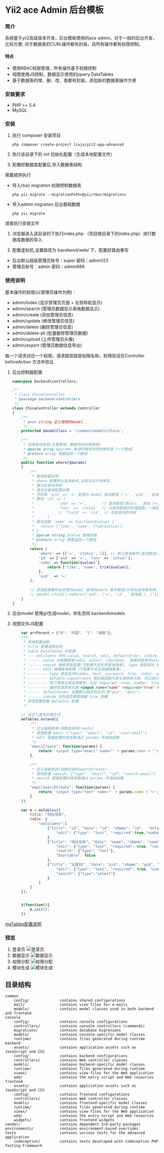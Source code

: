 Yii2 ace Admin 后台模板
=======================

### 简介
系统基于yii2高级版本开发，后台模板使用的ace admin。对于一般的后台开发，比较方便; 对于数据表的CURL操作都有封装，且所有操作都有权限控制。
#### 特点
* 使用RBAC权限管理，所有操作基于权限控制
* 视图使用JS控制，数据显示使用的jquery.DataTables
* 基于数据表的增、删、改、查都有封装，添加新的数据表操作方便
### 安装要求
* PHP >= 5.4
* MySQL
### 安装
1. 执行 composer 安装项目
        
    ```
    php composer create-project liujx/yii2-app-advanced
    ```

2. 执行该目录下的 init 初始化配置（生成本地配置文件）

3. 配置好数据库配置后,导入数据表结构

需要顺序执行
* 导入rbac migration 权限控制数据表
    ```
    php yii migrate --migrationPath=@yii/rbac/migrations
    ``` 
* 导入admin migration 后台基础数据
    ```
    php yii migrate 
    ```

或者执行安装文件

1. 浏览器进入该目录的下执行index.php （项目根目录下的index.php）进行数据库数据的导入

2. 配置虚拟机,设置路径为 bacekend/web/ 下，配置好路由重写 

* 后台默认超级管理员账号：super 密码：admin123
* 管理员账号：admin 密码：admin888
### 使用说明

基本操作的权限(以管理员操作为例)：

* admin/index       (显示管理员页面 + 左侧导航显示)
* admin/search      (管理员数据显示表格数据显示)
* admin/create      (添加管理员信息)
* admin/update      (修改管理员信息)
* admin/delete      (删除管理员信息)
* admin/delete-all  (批量删除管理员数据)
* admin/upload      (上传管理员头像)
* admin/export      (管理员数据信息导出)

每一个请求对应一个权限，请求路径就是权限名称，权限验证在Controller beforeAction 方法中验证

1. 后台控制器配置
    ```php
    namespace backend\controllers;
    
    /**
     * Class ChinaController
     * @package backend\controllers
     */
    class ChinaController extends Controller 
    {
        /**
         * @var string 定义使用的model
         */
        protected $modelClass = '\common\models\China';
            
        /**
         * 处理查询信息(主要查询、数据导出时候使用)
         * @param array $params 查询时候请求的参数信息（一个数组）
         * @return array 需要返回一个数组
         */
        public function where($params)
        {
            /**
             * 数组配置说明
             * where 配置默认查询条件,没有可以不用填写
             * 键对应查询字段
             * 值对应查询配置处理
             * 字符串 'pid' => '=' 处理为 model 查询数组 ['=', 'pid', '查询数值']
             * 数组 'id' => [
             *           'and' => '=',       // 查询类型(默认=)， 其他（>=, 'like', '<=', ...）
             *           'func' => 'intval'  // 对查询数值的处理函数，一般如果是时间查询转时间戳比较好用
             *           // 'field' => 'cid', // 改变查询的字段
             *      ]
             * 匿名函数 'name' => function($value) {
             *   return ['like', 'name', trim($value)];
             * }
             * @param string $value 查询的值
             * @return array 需要返回一个数组
             */
            return [
                'where' => [['=', 'status', 1]], // 默认查询条件(查询数组),没有不用填写
                'id' => ['and' => '=', 'func' => 'intval'],
                'name' => function($value) {
                    return ['like', 'name', trim($value)];
                },
                'pid'  => '='
            ];
            
            // 该段配置最终会处理为model 查询的where 条件数组(只有在查询值有效，不为空的情况下，对应字段的查询才会加上)
            // $model->find()->where(['and', ['=', 'id', '查询值'], ['like', 'name', '查询值'], ['=', 'pid', '查询值']])
        }
    }
    ```
2. 后台model
    使用gii生成model，命名空间 backend\models

3. 视图文件JS配置
    ```js
        var arrParent = {"0": "中国", "1": "湖南"};
        /**
         * 简单配置说明
         * title 配置表格名称
         * table DataTables 的配置 
         * --- aoColumns 中的 value, search, edit, defaultOrder, isHide 是 meTables 的配置
         * ------ value 为编辑表单radio、select, checkbox， 搜索的表单的select 提供数据源,格式为一个对象 {"值": "显示信息"}
         * ------ search 搜索表单配置(不配置不会生成查询表单), type 类型支持 text, select 其他可以自行扩展
         * ------ edit 编辑表单配置（不配置不会生成编辑表单）, 
         * --------- type 类型支持hidden, text, password, file, radio, select, checkbox, textarea 等等 
         * --------- meTable.inputCreate 等后缀函数为其生成表单元素，可以自行扩展
         * --------- 除了表单元素自带属性，比如 required: true, number: true 等为 jquery.validate.js 的验证配置
         * --------- 最终生成表单元素 <input name="name" required="true" number="true" />
         * ------ defaultOrder 设置默认排序的方式(有"ace", "desc")
         * ------ isHide 该列是否需要隐藏 true 隐藏
         * 其他配置查看 meTables 配置
         */
        
        // 自定义表单处理方式
        meTables.extend({
            /**
             * 定义编辑表单(函数后缀名Create)
             * 使用配置 edit: {"type": "email", "id": "user-email"}
             * edit 里面配置的信息都通过 params 传递给函数
             */
            "emailCreate": function(params) {
                return '<input type="email" name="' + params.name + '"/>';
            },
            
            /**
             * 定义搜索表达(函数后缀名SearchCreate)
             * 使用配置 search: {"type": "email", "id": "search-email"}
             * search 里面配置的信息都通过 params 传递给函数
             */
            "emailSearchCreate": function(params) {
                return '<input type="text" name="' + params.name +'">';
            }
        });
        
        var m = meTables({
            title: "地址信息",
            table: {
                "aoColumns":[
                    {"title": "id", "data": "id", "sName": "id",  "defaultOrder": "desc",
                        "edit": {"type": "text", "required":true,"number":true}
                    },
                    {"title": "地址名称", "data": "name", "sName": "name",
                        "edit": {"type": "text", "required": true, "rangelength":"[2, 40]"},
                        "search": {"type": "text"},
                        "bSortable": false
                    },
                    {"title": "父类ID", "data": "pid", "sName": "pid", "value": arrParent,
                        "edit": {"type": "text", "required": true, "number": true},
                        "search": {"type":"select"}
                    }
                ]
            }
        });
    
    
        $(function(){
            m.init();
        })
    ```
[meTables配置说明](./backend/web/public/assets/js/common/README.md)

### 预览
1. 登录页
![登录页](./backend/web/public/assets/images/desc1.png)
2. 数据显示
![数据显示](./backend/web/public/assets/images/desc2.png)
3. 权限分配
![权限分配](./backend/web/public/assets/images/desc3.png)
4. 模块生成
![模块生成](./backend/web/public/assets/images/desc4.png)

目录结构
-------------------

```
common
    config/              contains shared configurations
    mail/                contains view files for e-mails
    models/              contains model classes used in both backend and frontend
console
    config/              contains console configurations
    controllers/         contains console controllers (commands)
    migrations/          contains database migrations
    models/              contains console-specific model classes
    runtime/             contains files generated during runtime
backend
    assets/              contains application assets such as JavaScript and CSS
    config/              contains backend configurations
    controllers/         contains Web controller classes
    models/              contains backend-specific model classes
    runtime/             contains files generated during runtime
    views/               contains view files for the Web application
    web/                 contains the entry script and Web resources
frontend
    assets/              contains application assets such as JavaScript and CSS
    config/              contains frontend configurations
    controllers/         contains Web controller classes
    models/              contains frontend-specific model classes
    runtime/             contains files generated during runtime
    views/               contains view files for the Web application
    web/                 contains the entry script and Web resources
    widgets/             contains frontend widgets
vendor/                  contains dependent 3rd-party packages
environments/            contains environment-based overrides
tests                    contains various tests for the advanced application
    codeception/         contains tests developed with Codeception PHP Testing Framework
```
